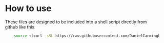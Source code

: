 # How to use

These files are designed to be included into a shell script directly from github like this:

```bash
    source <(curl -sSL https://raw.githubusercontent.com/DanielCarmingham/shell-helpers/main/includes/colors.sh)

```
